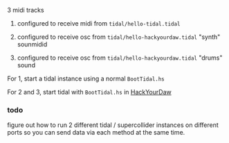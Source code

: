 3 midi tracks

1. configured to receive midi from `tidal/hello-tidal.tidal`

2. configured to receive osc from `tidal/hello-hackyourdaw.tidal` "synth" sounmidid

3. configured to receive osc from `tidal/hello-hackyourdaw.tidal` "drums" sound

For 1, start a tidal instance using a normal `BootTidal.hs`

For 2 and 3, start tidal with `BootTidal.hs` in [HackYourDaw](https://github.com/fracnesco/HackYourDaw)

### todo

figure out how to run 2 different tidal / supercollider instances on different ports so you can send data via each method at the same time.
